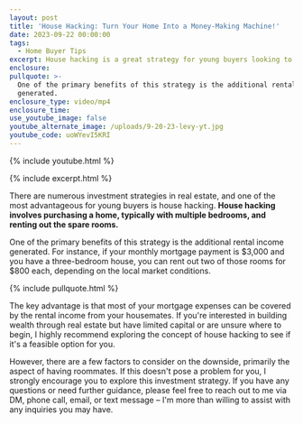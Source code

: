 ```yaml
---
layout: post
title: 'House Hacking: Turn Your Home Into a Money-Making Machine!'
date: 2023-09-22 00:00:00
tags:
  - Home Buyer Tips
excerpt: House hacking is a great strategy for young buyers looking to build wealth.
enclosure:
pullquote: >-
  One of the primary benefits of this strategy is the additional rental income
  generated.
enclosure_type: video/mp4
enclosure_time:
use_youtube_image: false
youtube_alternate_image: /uploads/9-20-23-levy-yt.jpg
youtube_code: uoWYevI5KRI
---
```

{% include youtube.html %}

{% include excerpt.html %}

There are numerous investment strategies in real estate, and one of the most advantageous for young buyers is house hacking. **House hacking involves purchasing a home, typically with multiple bedrooms, and renting out the spare rooms.**

One of the primary benefits of this strategy is the additional rental income generated. For instance, if your monthly mortgage payment is $3,000 and you have a three-bedroom house, you can rent out two of those rooms for $800 each, depending on the local market conditions.

{% include pullquote.html %}

The key advantage is that most of your mortgage expenses can be covered by the rental income from your housemates. If you're interested in building wealth through real estate but have limited capital or are unsure where to begin, I highly recommend exploring the concept of house hacking to see if it's a feasible option for you.

However, there are a few factors to consider on the downside, primarily the aspect of having roommates. If this doesn't pose a problem for you, I strongly encourage you to explore this investment strategy. If you have any questions or need further guidance, please feel free to reach out to me via DM, phone call, email, or text message – I'm more than willing to assist with any inquiries you may have.